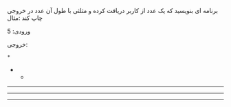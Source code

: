 برنامه ای بنویسید که یک عدد از کاربر دریافت کرده و مثلثی با طول آن عدد در خروجی چاپ کند
:مثال

ورودی: 5

خروجی:

    * 
   * * 
  * * * 
 * * * * 
* * * * * 